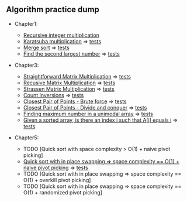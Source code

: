 ## Algorithm practice dump 

- Chapter1:
  - [Recursive integer multiplication](chapter1/recursiveIntMultiplication.go)
  - [Karatsuba multiplication](chapter1/karatsubaMultiplication.go) => [tests](chapter1/karatsubaMultiplication_test.go)
  - [Merge sort](chapter1/mergeSort.go) => [tests](chapter1/mergeSort_test.go)
  - [Find the second largest number](chapter1/secondLargest.go) => [tests](chapter1/secondLargest_test.go)

- Chapter3:
  - [Straightforward Matrix Multiplication](chapter3/matrixMultiplication.go) => [tests](chapter3/matrixMultiplication_test.go)
  - [Recusive Matrix Multiplication](chapter3/recursiveMatrixMultiplication.go) => [tests](chapter3/recursiveMatrixMultiplication_test.go)
  - [Strassen Matrix Multiplication](chapter3/strassenMatrixMultiplication.go) => [tests](chapter3/strassenMatrixMultiplication_test.go)
  - [Count Inversions](chapter3/countInversions.go) => [tests](chapter3/countInversions_test.go)
  - [Closest Pair of Points - Brute force](chapter3/closestPairBruteForce.go) => [tests](chapter3/closestPairBruteForce_test.go)
  - [Closest Pair of Points - Divide and conquer](chapter3/closestPair.go) => [tests](chapter3/closestPair_test.go)
  - [Finding maximum number in a unimodal array](chapter3/maxNumberUnimodalArray.go) => [tests](chapter3/maxNumberUnimodalArray_test.go)
  - [Given a sorted array, is there an index i such that A\[i\] equals i](chapter3/doesIndexEqualElementExist.go) => [tests](chapter3/doesIndexEqualElementExist_test.go)

- Chapter5:
  - TODO [Quick sort with space complexity > O(1) + naive pivot picking]
  - [Quick sort with in place swapping => space complexity == O(1) + naive pivot picking](chapter5/quickSortNaivePivot.go) => [tests](chapter5/quickSortNaivePivot_test.go)
  - TODO [Quick sort with in place swapping => space complexity == O(1) + overkill pivot picking]
  - TODO [Quick sort with in place swapping => space complexity == O(1) + randomized pivot picking]
